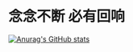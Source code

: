 # 念念不断 必有回响
[![Anurag's GitHub stats](https://github-readme-stats.vercel.app/api?username=WinterChocolates)](https://github.com/anuraghazra/github-readme-stats)
